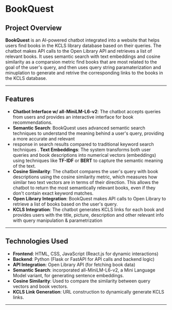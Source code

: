 # BookQuest

## Project Overview

**BookQuest** is an AI-powered chatbot integrated into a website that helps users find books in the KCLS library database based on their queries. The chatbot makes API calls to the Open Library API and retrieves a list of relevant books. It uses semantic search  with text embeddings and cosine similarity as a comparsion metric find books that are most related to the goal of the user's query, and then uses query string paramaterization and minuplation to generate and retrive the corresponding links to the books in the KCLS database.

---

## Features

- **Chatbot Interface w/ all-MiniLM-L6-v2**: The chatbot accepts queries from users and provides an interactive interface for book recommendations.
- **Semantic Search**: BookQuest uses advanced semantic search techniques to understand the meaning behind a user's query, providing a more accurate and relevant
- response in search results compared to traditional keyword search techniques .
  **Text Embeddings**: The system transforms both user queries and book descriptions into numerical vectors (embeddings) using techniques like **TF-IDF** or **BERT** to capture the semantic meaning of the text.
- **Cosine Similarity**: The chatbot compares the user's query with book descriptions using the cosine similarity metric, which measures how similar two text vectors are in terms of their direction. This allows the chatbot to return the most semantically relevant books, even if they don't contain exact keyword matches.
- **Open Library Integration**: BookQuest makes API calls to Open Library to retrieve a list of books based on the user's query.
- **KCLS Integration**: The chatbot generates KCLS links for each book and provides users with the title, picture, description and other relevant info with
  query manipulation & parametrization

---

## Technologies Used

- **Frontend**: HTML, CSS, JavaScript (React.js for dynamic interactions)
- **Backend**: Python (Flask or FastAPI for API calls and backend logic)
- **API Integration**: Open Library API (for fetching book data)
- **Semantic Search**: incorporated all-MiniLM-L6-v2, a Mini Language Model variant, for generating sentence embeddings.
- **Cosine Similarity**: Used to compare the similarity between query vectors and book vectors.
- **KCLS Link Generation**: URL construction to dynamically generate KCLS links.


---
 
